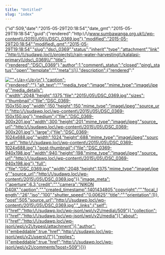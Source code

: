 ```yaml
---
title: "Untitled"
slug: "index"
---
```


{"id":509,"date":"2015-05-29T20:18:54","date\_gmt":"2015-05-29T19:18:54","guid":{"rendered":"http:\\/\\/www.sumbawanga.org.uk\\/wp-content\\/2015\\/05\\/DSC\_0369.jpg"},"modified":"2015-05-29T20:18:54","modified\_gmt":"2015-05-29T19:18:54","slug":"dsc\_0369","status":"inherit","type":"attachment","link":"http:\\/\\/sudawp.loc\\/projects\\/rain-water-harvesting\\/kalalasi-primary\\/dsc\_0369\\/","title":{"rendered":"DSC\_0369"},"author":1,"comment\_status":"closed","ping\_status":"open","template":"","meta":\[\],"description":{"rendered":"

[![\"\"](\"http:\/\/sudawp.loc\/wp-content\/2015\/05\/DSC_0369-300x201.jpg\")<\\/a><\\/p>\\n"},"caption":{"rendered":""},"alt\_text":"","media\_type":"image","mime\_type":"image\\/jpeg","media\_details":{"width":2048,"height":1375,"file":"2015\\/05\\/DSC\_0369.jpg","sizes":{"thumbnail":{"file":"DSC\_0369-150x150.jpg","width":150,"height":150,"mime\_type":"image\\/jpeg","source\_url":"http:\\/\\/sudawp.loc\\/wp-content\\/2015\\/05\\/DSC\_0369-150x150.jpg"},"medium":{"file":"DSC\_0369-300x201.jpg","width":300,"height":201,"mime\_type":"image\\/jpeg","source\_url":"http:\\/\\/sudawp.loc\\/wp-content\\/2015\\/05\\/DSC\_0369-300x201.jpg"},"large":{"file":"DSC\_0369-1024x688.jpg","width":1024,"height":688,"mime\_type":"image\\/jpeg","source\_url":"http:\\/\\/sudawp.loc\\/wp-content\\/2015\\/05\\/DSC\_0369-1024x688.jpg"},"post-thumbnail":{"file":"DSC\_0369-940x198.jpg","width":940,"height":198,"mime\_type":"image\\/jpeg","source\_url":"http:\\/\\/sudawp.loc\\/wp-content\\/2015\\/05\\/DSC\_0369-940x198.jpg"},"full":{"file":"DSC\_0369.jpg","width":2048,"height":1375,"mime\_type":"image\\/jpeg","source\_url":"http:\\/\\/sudawp.loc\\/wp-content\\/2015\\/05\\/DSC\_0369.jpg"}},"image\_meta":{"aperture":6.3,"credit":"","camera":"NIKON D40X","caption":"","created\_timestamp":1401434805,"copyright":"","focal\_length":"26","iso":"100","shutter\_speed":"0.00625","title":"","orientation":1}},"post":505,"source\_url":"http:\\/\\/sudawp.loc\\/wp-content\\/2015\\/05\\/DSC\_0369.jpg","\_links":{"self":\[{"href":"http:\\/\\/sudawp.loc\\/wp-json\\/wp\\/v2\\/media\\/509"}\],"collection":\[{"href":"http:\\/\\/sudawp.loc\\/wp-json\\/wp\\/v2\\/media"}\],"about":\[{"href":"http:\\/\\/sudawp.loc\\/wp-json\\/wp\\/v2\\/types\\/attachment"}\],"author":\[{"embeddable":true,"href":"http:\\/\\/sudawp.loc\\/wp-json\\/wp\\/v2\\/users\\/1"}\],"replies":\[{"embeddable":true,"href":"http:\\/\\/sudawp.loc\\/wp-json\\/wp\\/v2\\/comments?post=509"}\]}}](http:\/\/sudawp.loc\/wp-content\/2015\/05\/DSC_0369.jpg)